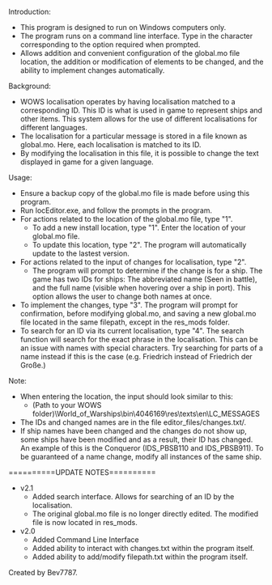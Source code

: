 Introduction:
- This program is designed to run on Windows computers only.
- The program runs on a command line interface. Type in the character corresponding to the option required when prompted.
- Allows addition and convenient configuration of the global.mo file location, the addition or modification of elements to be changed, and the ability to implement changes automatically.

Background:
- WOWS localisation operates by having localisation matched to a corresponding ID. This ID is what is used in game to represent ships and other items. This system allows for the use of different localisations for different languages.
- The localisation for a particular message is stored in a file known as global.mo. Here, each localisation is matched to its ID. 
- By modifying the localisation in this file, it is possible to change the text displayed in game for a given language.

Usage:
- Ensure a backup copy of the global.mo file is made before using this program.
- Run locEditor.exe, and follow the prompts in the program.
- For actions related to the location of the global.mo file, type "1".
	- To add a new install location, type "1". Enter the location of your global.mo file. 
	- To update this location, type "2". The program will automatically update to the lastest version. 
- For actions related to the input of changes for localisation, type "2".
	- The program will prompt to determine if the change is for a ship. The game has two IDs for ships: The abbreviated name (Seen in battle), and the full name (visible when hovering over a ship in port). This option allows the user to change both names at once.
- To implement the changes, type "3". The program will prompt for confirmation, before modifying global.mo, and saving a new global.mo file located in the same filepath, except in the res_mods folder.
- To search for an ID via its current localisation, type "4". The search function will search for the exact phrase in the localisation. This can be an issue with names with special characters. Try searching for parts of a name instead if this is the case (e.g. Friedrich instead of Friedrich der Große.)

Note:
- When entering the location, the input should look similar to this:
	- (Path to your WOWS folder)\World_of_Warships\bin\4046169\res\texts\en\LC_MESSAGES
- The IDs and changed names are in the file editor_files/changes.txt/.
- If ship names have been changed and the changes do not show up, some ships have been modified and as a result, their ID has changed. An example of this is the Conqueror (IDS_PBSB110 and IDS_PBSB911). To be guaranteed of a name change, modify all instances of the same ship.


==========UPDATE NOTES==========
- v2.1
	- Added search interface. Allows for searching of an ID by the localisation.
	- The original global.mo file is no longer directly edited. The modified file is now located in res_mods. 
- v2.0 
	- Added Command Line Interface
	- Added ability to interact with changes.txt within the program itself.
	- Added ability to add/modify filepath.txt within the program itself.

Created by Bev7787.
